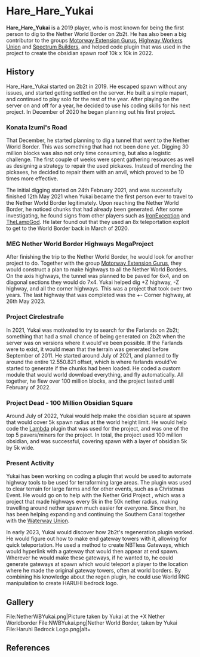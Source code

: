 # Hare_Hare_Yukai

**Hare_Hare_Yukai** is a 2019 player, who is most known for being the first person to dig to the Nether World Border on 2b2t. He has also been a big contributor to the groups [Motorway Extension Gurus](https://2b2t.miraheze.org/wiki/Motorway_Extension_Gurus), [Highway Workers Union](https://2b2t.miraheze.org/wiki/Highway_Workers_Union) and [Spectrum Builders](https://2b2t.miraheze.org/wiki/Spectrum_Builders), and helped code plugin that was used in the project to create the obsidian spawn roof 10k x 10k in 2022.

## History
Hare_Hare_Yukai started on 2b2t in 2019. He escaped spawn without any issues, and started getting settled on the server. He built a simple mapart, and continued to play solo for the rest of the year. After playing on the server on and off for a year, he decided to use his coding skills for his next project. In December of 2020 he began planning out his first project.

### Konata Izumi's Road
That December, he started planning to dig a tunnel that went to the Nether World Border. This was something that had not been done yet. Digging 30 million blocks was also not only time consuming, but also a logistic challenge. The first couple of weeks were spent gathering resources as well as designing a strategy to repair the used pickaxes. Instead of mending the pickaxes, he decided to repair them with an anvil, which proved to be 10 times more effective.

The initial digging started on 24th February 2021, and was successfully finished 12th May 2021 when Yukai became the first person ever to travel to the Nether World Border legitimately. Upon reaching the Nether World Border, he noticed chunks that had already been generated.  After some investigating, he found signs from other players such as [IronException](https://2b2t.miraheze.org/wiki/IronException) and [TheLampGod](https://2b2t.miraheze.org/wiki/TheLampGod). He later found out that they used an 8x teleportation exploit to get to the World Border back in March of 2020.

### MEG Nether World Border Highways MegaProject
After finishing the trip to the Nether World Border, he would look for another project to do. Together with the group [Motorway Extension Gurus](https://2b2t.miraheze.org/wiki/Motorway_Extension_Gurus), they would construct a plan to make highways to all the Nether World Borders. On the axis highways, the tunnel was planned to be paved for 6x4, and on diagonal sections they would do 7x4. Yukai helped dig +Z highway, -Z highway, and all the corner highways. This was a project that took over two years. The last highway that was completed was the +- Corner highway, at 26th May 2023.

### Project Circlestrafe
In 2021, Yukai was motivated to try to search for the Farlands on 2b2t; something that had a small chance of being generated on 2b2t when the server was on versions where it would've been possible. If the Farlands were to exist, it would mean that the terrain was generated before September of 2011. He started around July of 2021, and planned to fly around the entire 12.550.821 offset, which is where farlands would've started to generate if the chunks had been loaded. He coded a custom module that would world download everything, and fly automatically. All together, he flew over 100 million blocks, and the project lasted until February of 2022.

### Project Dead - 100 Million Obsidian Square
Around July of 2022, Yukai would help make the obsidian square at spawn that would cover 5k spawn radius at the world height limit. He would help code the [Lambda](https://2b2t.miraheze.org/wiki/Lambda) plugin that was used for the project, and was one of the top 5 pavers/miners for the project. In total, the project used 100 million obsidian, and was successful, covering spawn with a layer of obsidian 5k by 5k wide.

### Present Activity
Yukai has been working on coding a plugin that would be used to automate highway tools to be used for terraforming large areas. The plugin was used to clear terrain for large farms and for other events, such as a Christmas Event. He would go on to help with the Nether Grid Project , which was a project that made highways every 5k in the 50k nether radius, making travelling around nether spawn much easier for everyone. Since then, he has been helping expanding and continuing the Southern Canal together with the [Waterway Union](https://2b2t.miraheze.org/wiki/WaterWay_Union).

In early 2023, Yukai would discover how 2b2t's regeneration plugin worked. He would figure out how to make end gateway towers with it, allowing for quick teleportation. He used a method to create NBTless Gateways, which would hyperlink with a gateway that would then appear at end spawn. Wherever he would make these gateways, if he wanted to, he could generate gateways at spawn which would teleport a player to the location where he made the original gateway towers, often at world borders. By combining his knowledge about the regen plugin, he could use World RNG manipulation to create HARUHI bedrock logo.

## Gallery
<gallery>
File:NetherWBYukai.png|Picture taken by Yukai at the +X Nether Worldborder
File:NWBYukai.png|Nether World Border, taken by Yukai
File:Haruhi Bedrock Logo.png|alt=
</gallery>

## References